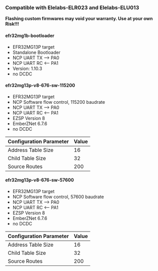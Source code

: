 ### Compatible with Elelabs-ELR023 and Elelabs-ELU013

**Flashing custom firmwares may void your warranty. Use at your own Risk!!!**


#### efr32mg1b-bootloader

- EFR32MG13P target
- Standalone Bootloader
- NCP UART TX --> PA0
- NCP UART RC <-- PA1
- Version: 1.10.3
- no DCDC


#### efr32mg13p-v8-676-sw-115200

- EFR32MG13P target
- NCP Software flow control, 115200 baudrate
- NCP UART TX --> PA0
- NCP UART RC <-- PA1
- EZSP Version 8
- EmberZNet 6.7.6
- no DCDC

Configuration Parameter | Value
----------------------- | ------
Address Table Size | 16
Child Table Size | 32
Source Routes | 200


#### efr32mg13p-v8-676-sw-57600
- EFR32MG13P target
- NCP Software flow control, 57600 baudrate
- NCP UART TX --> PA0
- NCP UART RC <-- PA1
- EZSP Version 8
- EmberZNet 6.7.6
- no DCDC

Configuration Parameter | Value
----------------------- | ------
Address Table Size | 16
Child Table Size | 32
Source Routes | 200
